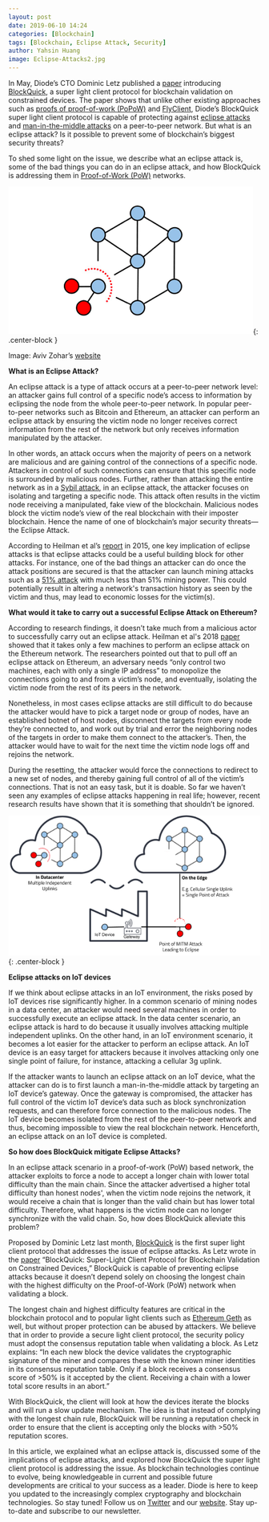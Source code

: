 ```yaml
---
layout: post
date: 2019-06-10 14:24
categories: [Blockchain]
tags: [Blockchain, Eclipse Attack, Security]
author: Yahsin Huang
image: Eclipse-Attacks2.jpg
---
```

In May, Diode’s CTO Dominic Letz published a [paper](https://eprint.iacr.org/2019/579.pdf) introducing [BlockQuick](https://diode.io/burning-platform-pki/blockquick-super-light-blockchain-client-for-trustless-time-19144/), a super light client protocol for blockchain validation on constrained devices. The paper shows that unlike other existing approaches such as [proofs of proof-of-work (PoPoW)](https://fc16.ifca.ai/bitcoin/papers/KLS16.pdf) and [FlyClient](https://eprint.iacr.org/2019/226.pdf), Diode’s BlockQuick super light client protocol is capable of protecting against [eclipse attacks](https://bitcoinmagazine.com/articles/researchers-explore-eclipse-attacks-ethereum-blockchain/) and [man-in-the-middle attacks](https://en.wikipedia.org/wiki/Man-in-the-middle_attack) on a peer-to-peer network. But what is an eclipse attack? Is it possible to prevent some of blockchain’s biggest security threats?

To shed some light on the issue, we describe what an eclipse attack is, some of the bad things you can do in an eclipse attack, and how BlockQuick is addressing them in [Proof-of-Work (PoW)](https://en.wikipedia.org/wiki/Proof-of-work_system) networks.

![alt_text](images/blog/Eclipse-Attacks1.png "image_tooltip"){: .center-block }

Image: Aviv Zohar’s [website](https://www.avivz.net)

**What is an Eclipse Attack?**

An eclipse attack is a type of attack occurs at a peer-to-peer network level: an attacker gains full control of a specific node’s access to information by eclipsing the node from the whole peer-to-peer network. In popular peer-to-peer networks such as Bitcoin and Ethereum, an attacker can perform an eclipse attack by ensuring the victim node no longer receives correct information from the rest of the network but only receives information manipulated by the attacker.

In other words, an attack occurs when the majority of peers on a network are malicious and are gaining control of the connections of a specific node. Attackers in control of such connections can ensure that this specific node is surrounded by malicious nodes. Further, rather than attacking the entire network as in a [Sybil attack](https://en.wikipedia.org/wiki/Sybil_attack), in an eclipse attack, the attacker focuses on isolating and targeting a specific node. This attack often results in the victim node receiving a manipulated, fake view of the blockchain.  Malicious nodes block the victim node’s view of the real blockchain with their imposter blockchain.  Hence the name of one of blockchain’s major security threats—the Eclipse Attack.

According to Heilman et al’s [report](https://eprint.iacr.org/2015/263.pdf) in 2015, one key implication of eclipse attacks is that eclipse attacks could be a useful building block for other attacks. For instance, one of the bad things an attacker can do once the attack positions are secured is that the attacker can launch mining attacks such as a [51% attack](https://en.bitcoinwiki.org/wiki/51%25_attack) with much less than 51% mining power. This could potentially result in altering a network's transaction history as seen by the victim and thus, may lead to economic losses for the victim(s).

**What would it take to carry out a successful Eclipse Attack on Ethereum?**

According to research findings, it doesn’t take much from a malicious actor to successfully carry out an eclipse attack. Heilman et al's 2018 [paper](https://eprint.iacr.org/2018/236.pdf) showed that it takes only a few machines to perform an eclipse attack on the Ethereum network. The researchers pointed out that to pull off an eclipse attack on Ethereum, an adversary needs “only control two machines, each with only a single IP address” to monopolize the connections going to and from a victim’s node, and eventually, isolating the victim node from the rest of its peers in the network.

Nonetheless, in most cases eclipse attacks are still difficult to do because the attacker would have to pick a target node or group of nodes, have an established botnet of host nodes, disconnect the targets from every node they’re connected to, and work out by trial and error the neighboring nodes of the targets in order to make them connect to the attacker’s. Then, the attacker would have to wait for the next time the victim node logs off and rejoins the network. 

During the resetting, the attacker would force the connections to redirect to a new set of nodes, and thereby gaining full control of all of the victim’s connections. That is not an easy task, but it is doable. So far we haven’t seen any examples of eclipse attacks happening in real life; however, recent research results have shown that it is something that shouldn’t be ignored.

![alt_text](images/blog/Eclipse-Attacks3.png "image_tooltip"){: .center-block }

**Eclipse attacks on IoT devices**

If we think about eclipse attacks in an IoT environment, the risks posed by IoT devices rise significantly higher. In a common scenario of mining nodes in a data center, an attacker would need several machines in order to successfully execute an eclipse attack. In the data center scenario, an eclipse attack is hard to do because it usually involves attacking multiple independent uplinks. On the other hand, in an IoT environment scenario, it becomes a lot easier for the attacker to perform an eclipse attack. An IoT device is an easy target for attackers because it involves attacking only one single point of failure, for instance, attacking a cellular 3g uplink.

If the attacker wants to launch an eclipse attack on an IoT device, what the attacker can do is to first launch a man-in-the-middle attack by targeting an IoT device’s gateway. Once the gateway is compromised, the attacker has full control of the victim IoT device’s data such as block synchronization requests, and can therefore force connection to the malicious nodes. The IoT device becomes isolated from the rest of the peer-to-peer network and thus, becoming impossible to view the real blockchain network. Henceforth, an eclipse attack on an IoT device is completed.

**So how does BlockQuick mitigate Eclipse Attacks?**

In an eclipse attack scenario in a proof-of-work (PoW) based network, the attacker exploits to force a node to accept a longer chain with lower total difficulty than the main chain. Since the attacker advertised a higher total difficulty than honest nodes', when the victim node rejoins the network, it would receive a chain that is longer than the valid chain but has lower total difficulty. Therefore, what happens is the victim node can no longer synchronize with the valid chain. So, how does BlockQuick alleviate this problem?

Proposed by Dominic Letz last month, [BlockQuick](https://diode.io/burning-platform-pki/blockquick-super-light-blockchain-client-for-trustless-time-19144/) is the first super light client protocol that addresses the issue of eclipse attacks. As Letz wrote in the [paper](https://eprint.iacr.org/2019/579.pdf) “BlockQuick: Super-Light Client Protocol for Blockchain Validation on Constrained Devices,” BlockQuick is capable of preventing eclipse attacks because it doesn’t depend solely on choosing the longest chain with the highest difficulty on the Proof-of-Work (PoW) network when validating a block.

The longest chain and highest difficulty features are critical in the blockchain protocol and to popular light clients such as [Ethereum Geth](https://geth.ethereum.org) as well, but without proper protection can be abused by attackers. We believe that in order to provide a secure light client protocol, the security policy must adopt the consensus reputation table when validating a block. As Letz explains: “In each new block the device validates the cryptographic signature of the miner and compares these with the known miner identities in its consensus reputation table. Only if a block receives a consensus score of >50% is it accepted by the client. Receiving a chain with a lower total score results in an abort.”

With BlockQuick, the client will look at how the devices iterate the blocks and will run a slow update mechanism. The idea is that instead of complying with the longest chain rule, BlockQuick will be running a reputation check in order to ensure that the client is accepting only the blocks with >50% reputation scores.

In this article, we explained what an eclipse attack is, discussed some of the implications of eclipse attacks, and explored how BlockQuick the super light client protocol is addressing the issue. As blockchain technologies continue to evolve, being knowledgeable in current and possible future developments are critical to your success as a leader. Diode is here to keep you updated to the increasingly complex cryptography and blockchain technologies. So stay tuned! Follow us on [Twitter](https://twitter.com/diode_chain) and our [website](https://diode.io). Stay up-to-date and subscribe to our newsletter.
